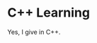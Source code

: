 C++ Learning
======================================================================
Yes, I give in C++.

